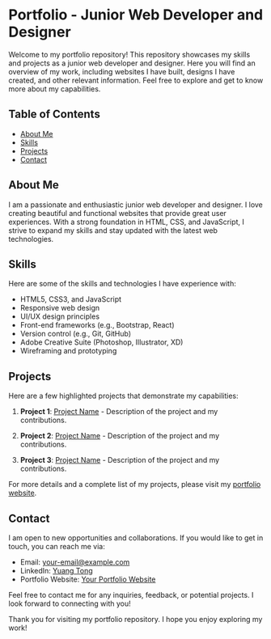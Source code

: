 # Portfolio - Junior Web Developer and Designer

Welcome to my portfolio repository! This repository showcases my skills and projects as a junior web developer and designer. Here you will find an overview of my work, including websites I have built, designs I have created, and other relevant information. Feel free to explore and get to know more about my capabilities.

## Table of Contents

- [About Me](#about-me)
- [Skills](#skills)
- [Projects](#projects)
- [Contact](#contact)

## About Me

I am a passionate and enthusiastic junior web developer and designer. I love creating beautiful and functional websites that provide great user experiences. With a strong foundation in HTML, CSS, and JavaScript, I strive to expand my skills and stay updated with the latest web technologies.

## Skills

Here are some of the skills and technologies I have experience with:

- HTML5, CSS3, and JavaScript
- Responsive web design
- UI/UX design principles
- Front-end frameworks (e.g., Bootstrap, React)
- Version control (e.g., Git, GitHub)
- Adobe Creative Suite (Photoshop, Illustrator, XD)
- Wireframing and prototyping

## Projects

Here are a few highlighted projects that demonstrate my capabilities:

1. **Project 1**: [Project Name](link-to-project) - Description of the project and my contributions.

2. **Project 2**: [Project Name](link-to-project) - Description of the project and my contributions.

3. **Project 3**: [Project Name](link-to-project) - Description of the project and my contributions.

For more details and a complete list of my projects, please visit my [portfolio website](link-to-portfolio).

## Contact

I am open to new opportunities and collaborations. If you would like to get in touch, you can reach me via:

- Email: [your-email@example.com](mailto:your-email@example.com)
- LinkedIn: [Yuang Tong](https://www.linkedin.com/in/your-profile)
- Portfolio Website: [Your Portfolio Website](link-to-portfolio)

Feel free to contact me for any inquiries, feedback, or potential projects. I look forward to connecting with you!

Thank you for visiting my portfolio repository. I hope you enjoy exploring my work!
